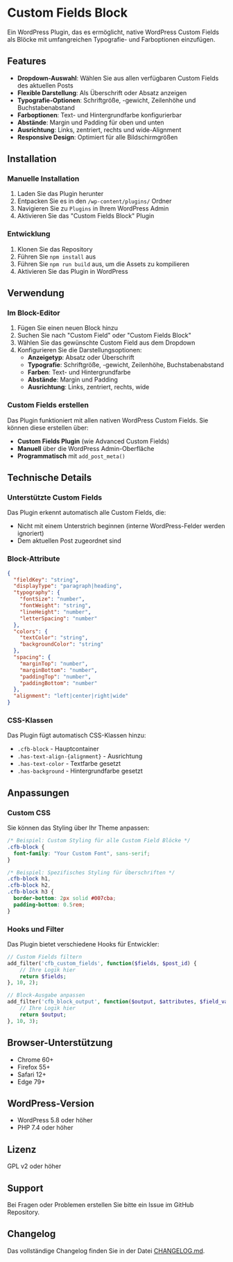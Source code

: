 # Custom Fields Block

Ein WordPress Plugin, das es ermöglicht, native WordPress Custom Fields als Blöcke mit umfangreichen Typografie- und Farboptionen einzufügen.

## Features

- **Dropdown-Auswahl**: Wählen Sie aus allen verfügbaren Custom Fields des aktuellen Posts
- **Flexible Darstellung**: Als Überschrift oder Absatz anzeigen
- **Typografie-Optionen**: Schriftgröße, -gewicht, Zeilenhöhe und Buchstabenabstand
- **Farboptionen**: Text- und Hintergrundfarbe konfigurierbar
- **Abstände**: Margin und Padding für oben und unten
- **Ausrichtung**: Links, zentriert, rechts und wide-Alignment
- **Responsive Design**: Optimiert für alle Bildschirmgrößen

## Installation

### Manuelle Installation

1. Laden Sie das Plugin herunter
2. Entpacken Sie es in den `/wp-content/plugins/` Ordner
3. Navigieren Sie zu `Plugins` in Ihrem WordPress Admin
4. Aktivieren Sie das "Custom Fields Block" Plugin

### Entwicklung

1. Klonen Sie das Repository
2. Führen Sie `npm install` aus
3. Führen Sie `npm run build` aus, um die Assets zu kompilieren
4. Aktivieren Sie das Plugin in WordPress

## Verwendung

### Im Block-Editor

1. Fügen Sie einen neuen Block hinzu
2. Suchen Sie nach "Custom Field" oder "Custom Fields Block"
3. Wählen Sie das gewünschte Custom Field aus dem Dropdown
4. Konfigurieren Sie die Darstellungsoptionen:
   - **Anzeigetyp**: Absatz oder Überschrift
   - **Typografie**: Schriftgröße, -gewicht, Zeilenhöhe, Buchstabenabstand
   - **Farben**: Text- und Hintergrundfarbe
   - **Abstände**: Margin und Padding
   - **Ausrichtung**: Links, zentriert, rechts, wide

### Custom Fields erstellen

Das Plugin funktioniert mit allen nativen WordPress Custom Fields. Sie können diese erstellen über:

- **Custom Fields Plugin** (wie Advanced Custom Fields)
- **Manuell** über die WordPress Admin-Oberfläche
- **Programmatisch** mit `add_post_meta()`

## Technische Details

### Unterstützte Custom Fields

Das Plugin erkennt automatisch alle Custom Fields, die:

- Nicht mit einem Unterstrich beginnen (interne WordPress-Felder werden ignoriert)
- Dem aktuellen Post zugeordnet sind

### Block-Attribute

```json
{
  "fieldKey": "string",
  "displayType": "paragraph|heading",
  "typography": {
    "fontSize": "number",
    "fontWeight": "string",
    "lineHeight": "number",
    "letterSpacing": "number"
  },
  "colors": {
    "textColor": "string",
    "backgroundColor": "string"
  },
  "spacing": {
    "marginTop": "number",
    "marginBottom": "number",
    "paddingTop": "number",
    "paddingBottom": "number"
  },
  "alignment": "left|center|right|wide"
}
```

### CSS-Klassen

Das Plugin fügt automatisch CSS-Klassen hinzu:

- `.cfb-block` - Hauptcontainer
- `.has-text-align-{alignment}` - Ausrichtung
- `.has-text-color` - Textfarbe gesetzt
- `.has-background` - Hintergrundfarbe gesetzt

## Anpassungen

### Custom CSS

Sie können das Styling über Ihr Theme anpassen:

```css
/* Beispiel: Custom Styling für alle Custom Field Blöcke */
.cfb-block {
  font-family: "Your Custom Font", sans-serif;
}

/* Beispiel: Spezifisches Styling für Überschriften */
.cfb-block h1,
.cfb-block h2,
.cfb-block h3 {
  border-bottom: 2px solid #007cba;
  padding-bottom: 0.5rem;
}
```

### Hooks und Filter

Das Plugin bietet verschiedene Hooks für Entwickler:

```php
// Custom Fields filtern
add_filter('cfb_custom_fields', function($fields, $post_id) {
    // Ihre Logik hier
    return $fields;
}, 10, 2);

// Block-Ausgabe anpassen
add_filter('cfb_block_output', function($output, $attributes, $field_value) {
    // Ihre Logik hier
    return $output;
}, 10, 3);
```

## Browser-Unterstützung

- Chrome 60+
- Firefox 55+
- Safari 12+
- Edge 79+

## WordPress-Version

- WordPress 5.8 oder höher
- PHP 7.4 oder höher

## Lizenz

GPL v2 oder höher

## Support

Bei Fragen oder Problemen erstellen Sie bitte ein Issue im GitHub Repository.

## Changelog

Das vollständige Changelog finden Sie in der Datei [CHANGELOG.md](./CHANGELOG.md).
